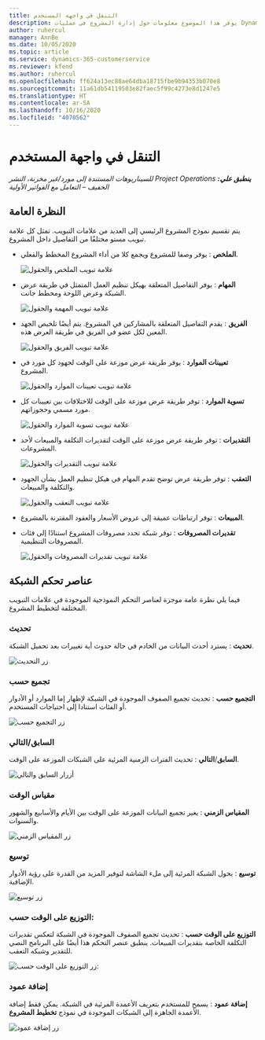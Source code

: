 ```yaml
---
title: التنقل في واجهة المستخدم
description: يوفر هذا الموضوع معلومات حول إدارة المشروع في عمليات Dynamics 365 Project.
author: ruhercul
manager: AnnBe
ms.date: 10/05/2020
ms.topic: article
ms.service: dynamics-365-customerservice
ms.reviewer: kfend
ms.author: ruhercul
ms.openlocfilehash: ff624a13ec88ae64dba18715fbe9b94353b070e8
ms.sourcegitcommit: 11a61db54119503e82faec5f99c4273e8d1247e5
ms.translationtype: HT
ms.contentlocale: ar-SA
ms.lasthandoff: 10/16/2020
ms.locfileid: "4070562"
---
```

# <a name="navigating-the-user-interface"></a>التنقل في واجهة المستخدم

_**ينطبق علي:** ‏‫Project Operations للسيناريوهات المستندة إلى مورد/غير مخزنة‬، ‏‫النشر الخفيف – التعامل مع الفواتير الأولية‬_

## <a name="overview"></a>النظرة العامة

يتم تقسيم نموذج المشروع الرئيسي إلى العديد من علامات التبويب. تمثل كل علامة تبويب مستو مختلفًا من التفاصيل داخل المشروع.

- **الملخص** : يوفر وصفا للمشروع ويجمع كلا من أداء المشروع المخطط والفعلي.

    ![علامة تبويب الملخص والحقول](media/navigation7.png)

- **المهام** : يوفر التفاصيل المتعلقة بهيكل تنظيم العمل المتمثل في طريقة عرض الشبكة وعرض اللوحة ومخطط جانت.

    ![علامة تبويب المهمة والحقول](media/navigation8.png)

- **الفريق** : يقدم التفاصيل المتعلقة بالمشاركين في المشروع. يتم أيضًا تلخيص الجهد المعين لكل عضو في الفريق في طريقة العرض هذه.

    ![علامة تبويب الفريق والحقول](media/navigation9.png)

- **تعيينات الموارد** : يوفر طريقة عرض موزعة على الوقت لجهود كل مورد في المشروع.

    ![علامة تبويب تعيينات الموارد والحقول](media/navigation10.png)

- **تسوية الموارد** : توفر طريقة عرض موزعة على الوقت للاختلافات بين تعيينات كل مورد مسمي وحجوزاتهم.

    ![علامة تبويب تسوية الموارد والحقول](media/navigation11.png)

- **التقديرات** : توفر طريقة عرض موزعة على الوقت لتقديرات التكلفة والمبيعات لأحد المشروعات.

    ![علامة تبويب التقديرات والحقول](media/navigation12.png)

- **التعقب** : توفر طريقة عرض توضح تقدم المهام في هيكل تنظيم العمل بشأن الجهود والتكلفة والمبيعات.

    ![علامة تبويب التعقب والحقول](media/navigation13.png)

- **المبيعات** : توفر ارتباطات عميقة إلى عروض الأسعار والعقود المقترنة بالمشروع.

- **تقديرات المصروفات** : توفر شبكة تحدد مصروفات المشروع استنادًا إلى فئات المصروفات التنظيمية.

    ![علامة تبويب تقديرات المصروفات والحقول](media/navigation14.png)

## <a name="grid-controls"></a>عناصر تحكم الشبكة

فيما يلي نظرة عامة موجزة لعناصر التحكم النموذجية الموجودة في علامات التبويب المختلفة لتخطيط المشروع.

### <a name="refresh"></a>تحديث‬

**تحديث** : يسترد أحدث البيانات من الخادم في حالة حدوث أية تغييرات بعد تحميل الشبكة.

![زر التحديث](media/navigation7.png)

### <a name="group-by"></a>تجميع حسب

**التجميع حسب** : تحديث تجميع الصفوف الموجودة في الشبكة لإظهار إما الموارد أو الأدوار أو الفئات استنادا إلى احتياجات المستخدم.

![زر التجميع حسب](media/navigation6.png)

### <a name="previousnext"></a>السابق/التالي

**السابق**/**التالي** : تحديث الفترات الزمنية المرئية على الشبكات الموزعة على الوقت.

![أزرار السابق والتالي](media/navigation2.png)

### <a name="timescale"></a>مقياس الوقت

**المقياس الزمني** : يغير تجميع البيانات الموزعة على الوقت بين الأيام والأسابيع والشهور والسنوات.

![زر المقياس الزمني](media/navigation3.png)

### <a name="expand"></a>توسيع

**توسيع** : يحول الشبكة المرئية إلى ملء الشاشة لتوفير المزيد من القدرة على رؤية الأدوار الإضافية.

![زر توسيع ](media/navigation4.png)

### <a name="time-phase-by"></a>التوزيع على الوقت حسب:

**التوزيع على الوقت حسب** : تحديث تجميع الصفوف الموجودة في الشبكة لتعكس تقديرات التكلفة الخاصة بتقديرات المبيعات. ينطبق عنصر التحكم هذا أيضًا على البرنامج النصي للتقدير وشبكه التعقب.

![زر التوزيع على الوقت حسب:](media/navigation0.png)

### <a name="add-column"></a>إضافة عمود

**إضافة عمود** : يسمح للمستخدم بتعريف الأعمدة المرئية في الشبكة. يمكن فقط إضافة الأعمدة الجاهزة إلى الشبكات الموجودة في نموذج **تخطيط المشروع**.

![زر إضافة عمود](media/navigation5.png)
